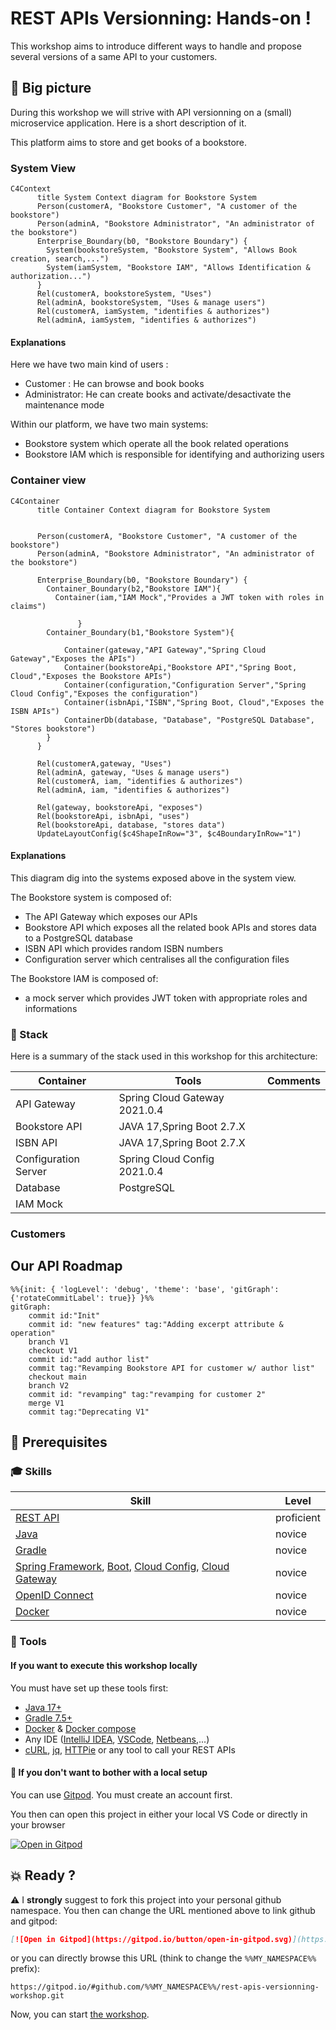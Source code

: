 # REST APIs Versionning: Hands-on !

This workshop aims to introduce different ways to handle and propose several versions of a same API to your customers.

## :dart: Big picture

During this workshop we will strive with API versionning on a (small) microservice application.
Here is a short description of it.

This platform aims to store and get books of a bookstore.

### System View 

```mermaid
C4Context
      title System Context diagram for Bookstore System
      Person(customerA, "Bookstore Customer", "A customer of the bookstore") 
      Person(adminA, "Bookstore Administrator", "An administrator of the bookstore") 
      Enterprise_Boundary(b0, "Bookstore Boundary") {
        System(bookstoreSystem, "Bookstore System", "Allows Book creation, search,...")  
        System(iamSystem, "Bookstore IAM", "Allows Identification & authorization...")  
      }
      Rel(customerA, bookstoreSystem, "Uses")
      Rel(adminA, bookstoreSystem, "Uses & manage users")
      Rel(customerA, iamSystem, "identifies & authorizes")
      Rel(adminA, iamSystem, "identifies & authorizes")
```

#### Explanations
Here we have two main kind of users :
* Customer : He can browse and book books
* Administrator: He can create books and activate/desactivate the maintenance mode

Within our platform, we have two main systems:
* Bookstore system which operate all the book related operations
* Bookstore IAM which is responsible for identifying and authorizing users

### Container view


```mermaid
C4Container
      title Container Context diagram for Bookstore System


      Person(customerA, "Bookstore Customer", "A customer of the bookstore") 
      Person(adminA, "Bookstore Administrator", "An administrator of the bookstore") 

      Enterprise_Boundary(b0, "Bookstore Boundary") {
        Container_Boundary(b2,"Bookstore IAM"){
          Container(iam,"IAM Mock","Provides a JWT token with roles in claims")

               }
        Container_Boundary(b1,"Bookstore System"){
          
            Container(gateway,"API Gateway","Spring Cloud Gateway","Exposes the APIs")
            Container(bookstoreApi,"Bookstore API","Spring Boot, Cloud","Exposes the Bookstore APIs")
            Container(configuration,"Configuration Server","Spring Cloud Config","Exposes the configuration")
            Container(isbnApi,"ISBN","Spring Boot, Cloud","Exposes the ISBN APIs")
            ContainerDb(database, "Database", "PostgreSQL Database", "Stores bookstore")
        }
      }

      Rel(customerA,gateway, "Uses")
      Rel(adminA, gateway, "Uses & manage users")
      Rel(customerA, iam, "identifies & authorizes")
      Rel(adminA, iam, "identifies & authorizes")

      Rel(gateway, bookstoreApi, "exposes")
      Rel(bookstoreApi, isbnApi, "uses")
      Rel(bookstoreApi, database, "stores data")
      UpdateLayoutConfig($c4ShapeInRow="3", $c4BoundaryInRow="1")
```

#### Explanations

This diagram dig into the systems exposed above in the system view.

The Bookstore system is composed of:
* The API Gateway which exposes our APIs
* Bookstore API which exposes all the related book APIs and stores data to a PostgreSQL database
* ISBN API which provides random ISBN numbers
* Configuration server which centralises all the configuration files

The Bookstore IAM is composed of:
* a mock server which provides JWT token with appropriate roles and informations

### :straight_ruler: Stack
Here is a summary of the stack used in this workshop for this architecture:

| Container | Tools | Comments |
|---|---|---|
| API Gateway | Spring Cloud Gateway 2021.0.4  |  |
| Bookstore API | JAVA 17,Spring Boot 2.7.X |  |
| ISBN API | JAVA 17,Spring Boot 2.7.X |  |
| Configuration Server | Spring Cloud Config 2021.0.4 |  |
| Database | PostgreSQL |  |
| IAM Mock |  |  |


### Customers

## Our API Roadmap

```mermaid
%%{init: { 'logLevel': 'debug', 'theme': 'base', 'gitGraph': {'rotateCommitLabel': true}} }%%
gitGraph:
    commit id:"Init"
    commit id: "new features" tag:"Adding excerpt attribute & operation"
    branch V1
    checkout V1
    commit id:"add author list"
    commit tag:"Revamping Bookstore API for customer w/ author list"
    checkout main
    branch V2
    commit id: "revamping" tag:"revamping for customer 2"
    merge V1
    commit tag:"Deprecating V1"
```

## :traffic_light: Prerequisites

### :mortar_board: Skills

| Skill                                                                                                                                                                                                                                                                                   | Level | 
|-----------------------------------------------------------------------------------------------------------------------------------------------------------------------------------------------------------------------------------------------------------------------------------------|---|
| [REST API](https://google.aip.dev/general)                                                                                                                                                                                                                                              | proficient |
| [Java](https://www.oracle.com/java/)                                                                                                                                                                                                                                                    | novice |   
| [Gradle](https://gradle.org/)                                                                                                                                                                                                                                                           | novice |
| [Spring Framework](https://spring.io/projects/spring-framework), [Boot](https://spring.io/projects/spring-boot), [Cloud Config](https://docs.spring.io/spring-cloud-config/docs/current/reference/html/#_quick_start), [Cloud Gateway](https://spring.io/projects/spring-cloud-gateway) | novice |
| [OpenID Connect](https://openid.net/connect)                                                                                                                                                                                                                                            | novice |]
| [Docker](https://docs.docker.com/)                                                                                                                                                                                                                                                      | novice |

### :wrench: Tools 
#### If you want to execute this workshop locally
You must have set up these tools first:
* [Java 17+](https://adoptium.net/temurin/releases/?version=17)
* [Gradle 7.5+](https://gradle.org/)
* [Docker](https://docs.docker.com/) & [Docker compose](https://docs.docker.com/compose/)
* Any IDE ([IntelliJ IDEA](https://www.jetbrains.com/idea), [VSCode](https://code.visualstudio.com/), [Netbeans](https://netbeans.apache.org/),...)
* [cURL](https://curl.se/), [jq](https://stedolan.github.io/jq/), [HTTPie](https://httpie.io/) or any tool to call your REST APIs

#### :rocket: If you don't want to bother with a local setup

You can use [Gitpod](https://gitpod.io). 
You must create an account first. 

You then can open this project in either your local VS Code or directly in your browser

[![Open in Gitpod](https://gitpod.io/button/open-in-gitpod.svg)](https://gitpod.io/#github.com/alexandre-touret/rest-apis-versionning-workshop.git)

## :boom: Ready ?

:warning: I **strongly** suggest to fork this project into your personal github namespace. You then can change the URL mentioned above to link github and gitpod:

```markdown
[![Open in Gitpod](https://gitpod.io/button/open-in-gitpod.svg)](https://gitpod.io/#github.com/%%MY_NAMESPACE%%/rest-apis-versionning-workshop.git)
```

or you can directly browse this URL (think to change the ``%%MY_NAMESPACE%%`` prefix):

``https://gitpod.io/#github.com/%%MY_NAMESPACE%%/rest-apis-versionning-workshop.git``

Now, you can start [the workshop](./docs/index.md).